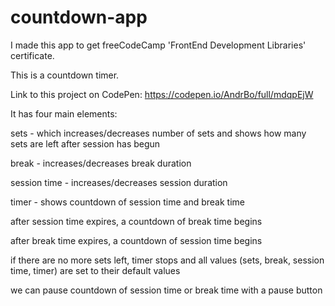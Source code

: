 # countdown-app

I made this app to get freeCodeCamp 'FrontEnd Development Libraries' certificate.

This is a countdown timer.

Link to this project on CodePen: https://codepen.io/AndrBo/full/mdqpEjW


It has four main elements: 

sets - which increases/decreases number of sets and shows how many sets are left after session has begun

break - increases/decreases break duration

session time - increases/decreases session duration

timer - shows countdown of session time and break time


after session time expires, a countdown of break time begins

after break time expires, a countdown of session time begins

if there are no more sets left, timer stops and all values (sets, break, session time, timer) are set to their default values

we can pause countdown of session time or break time with a pause button
